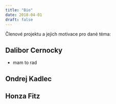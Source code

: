 ```yaml
---
title: "Bio"
date: 2018-04-01
draft: false
---
```


Členové projektu a jejich motivace pro dané téma:

## Dalibor Cernocky
- mam to rad

## Ondrej Kadlec


## Honza Fitz
